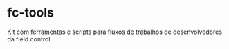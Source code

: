 # fc-tools
Kit com ferramentas e scripts para fluxos de trabalhos de desenvolvedores da field control
